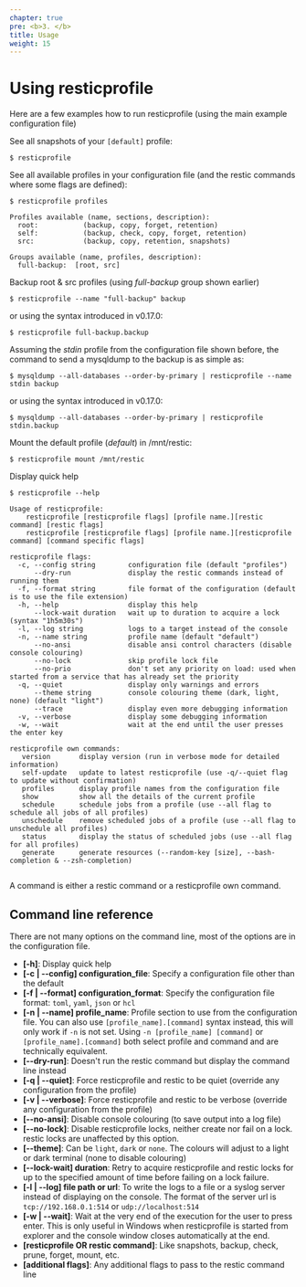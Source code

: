 ```yaml
---
chapter: true
pre: <b>3. </b>
title: Usage
weight: 15
---
```



# Using resticprofile

Here are a few examples how to run resticprofile (using the main example configuration file)

See all snapshots of your `[default]` profile:

```shell
$ resticprofile
```

See all available profiles in your configuration file (and the restic commands where some flags are defined):

```shell
$ resticprofile profiles

Profiles available (name, sections, description):
  root:           (backup, copy, forget, retention)
  self:           (backup, check, copy, forget, retention)
  src:            (backup, copy, retention, snapshots)

Groups available (name, profiles, description):
  full-backup:  [root, src]

```

Backup root & src profiles (using _full-backup_ group shown earlier)

```shell
$ resticprofile --name "full-backup" backup
```
or using the syntax introduced in v0.17.0:

```shell
$ resticprofile full-backup.backup
```

Assuming the _stdin_ profile from the configuration file shown before, the command to send a mysqldump to the backup is as simple as:

```shell
$ mysqldump --all-databases --order-by-primary | resticprofile --name stdin backup
```
or using the syntax introduced in v0.17.0:

```shell
$ mysqldump --all-databases --order-by-primary | resticprofile stdin.backup
```

Mount the default profile (_default_) in /mnt/restic:

```shell
$ resticprofile mount /mnt/restic
```

Display quick help

```shell
$ resticprofile --help

Usage of resticprofile:
	resticprofile [resticprofile flags] [profile name.][restic command] [restic flags]
	resticprofile [resticprofile flags] [profile name.][resticprofile command] [command specific flags]

resticprofile flags:
  -c, --config string        configuration file (default "profiles")
      --dry-run              display the restic commands instead of running them
  -f, --format string        file format of the configuration (default is to use the file extension)
  -h, --help                 display this help
      --lock-wait duration   wait up to duration to acquire a lock (syntax "1h5m30s")
  -l, --log string           logs to a target instead of the console
  -n, --name string          profile name (default "default")
      --no-ansi              disable ansi control characters (disable console colouring)
      --no-lock              skip profile lock file
      --no-prio              don't set any priority on load: used when started from a service that has already set the priority
  -q, --quiet                display only warnings and errors
      --theme string         console colouring theme (dark, light, none) (default "light")
      --trace                display even more debugging information
  -v, --verbose              display some debugging information
  -w, --wait                 wait at the end until the user presses the enter key

resticprofile own commands:
   version       display version (run in verbose mode for detailed information)
   self-update   update to latest resticprofile (use -q/--quiet flag to update without confirmation)
   profiles      display profile names from the configuration file
   show          show all the details of the current profile
   schedule      schedule jobs from a profile (use --all flag to schedule all jobs of all profiles)
   unschedule    remove scheduled jobs of a profile (use --all flag to unschedule all profiles)
   status        display the status of scheduled jobs (use --all flag for all profiles)
   generate      generate resources (--random-key [size], --bash-completion & --zsh-completion)


```

A command is either a restic command or a resticprofile own command.


## Command line reference

There are not many options on the command line, most of the options are in the configuration file.

* **[-h]**: Display quick help
* **[-c | --config] configuration_file**: Specify a configuration file other than the default
* **[-f | --format] configuration_format**: Specify the configuration file format: `toml`, `yaml`, `json` or `hcl`
* **[-n | --name] profile_name**: Profile section to use from the configuration file.
  You can also use `[profile_name].[command]` syntax instead, this will only work if `-n` is not set.
  Using `-n [profile_name] [command]` or `[profile_name].[command]` both select profile and command and are technically equivalent.
* **[--dry-run]**: Doesn't run the restic command but display the command line instead
* **[-q | --quiet]**: Force resticprofile and restic to be quiet (override any configuration from the profile)
* **[-v | --verbose]**: Force resticprofile and restic to be verbose (override any configuration from the profile)
* **[--no-ansi]**: Disable console colouring (to save output into a log file)
* **[--no-lock]**: Disable resticprofile locks, neither create nor fail on a lock. restic locks are unaffected by this option.
* **[--theme]**: Can be `light`, `dark` or `none`. The colours will adjust to a 
light or dark terminal (none to disable colouring)
* **[--lock-wait] duration**: Retry to acquire resticprofile and restic locks for up to the specified amount of time before failing on a lock failure. 
* **[-l | --log] file path or url**: To write the logs to a file or a syslog server instead of displaying on the console. The format of the server url is `tcp://192.168.0.1:514` or `udp://localhost:514`
* **[-w | --wait]**: Wait at the very end of the execution for the user to press enter. This is only useful in Windows when resticprofile is started from explorer and the console window closes automatically at the end.
* **[resticprofile OR restic command]**: Like snapshots, backup, check, prune, forget, mount, etc.
* **[additional flags]**: Any additional flags to pass to the restic command line

